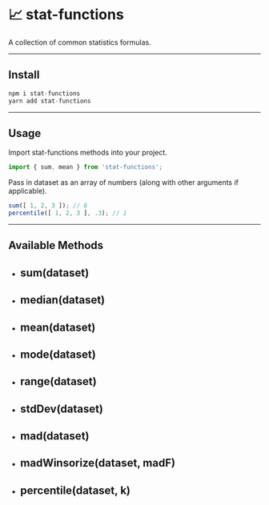 # 📈 stat-functions
A collection of common statistics formulas.

---
## Install
```javascript
npm i stat-functions
yarn add stat-functions
```

---
## Usage
Import stat-functions methods into your project.
```javascript
import { sum, mean } from 'stat-functions';
```

Pass in dataset as an array of numbers (along with other arguments if applicable).
```javascript
sum([ 1, 2, 3 ]); // 6
percentile([ 1, 2, 3 ], .3); // 1
```

---
## Available Methods
+ ## sum(dataset)
+ ## median(dataset)
+ ## mean(dataset)
+ ## mode(dataset)
+ ## range(dataset)
+ ## stdDev(dataset)
+ ## mad(dataset)
+ ## madWinsorize(dataset, madF)
+ ## percentile(dataset, k)
